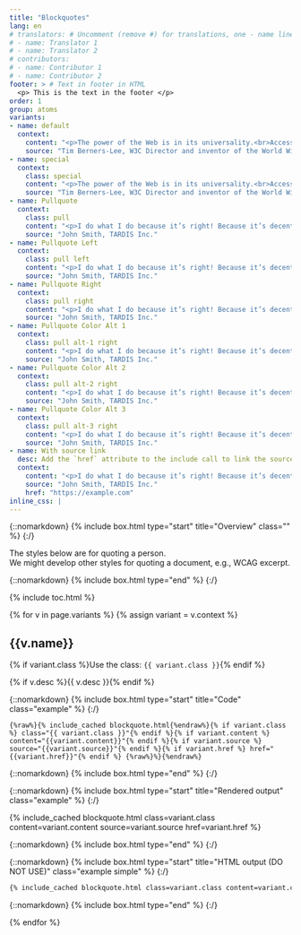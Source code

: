 ```yaml
---
title: "Blockquotes"
lang: en
# translators: # Uncomment (remove #) for translations, one - name line per translator.
# - name: Translator 1
# - name: Translator 2
# contributors:
# - name: Contributor 1
# - name: Contributor 2
footer: > # Text in footer in HTML
  <p> This is the text in the footer </p>
order: 1
group: atoms
variants:
- name: default
  context:
    content: "<p>The power of the Web is in its universality.<br>Access by everyone regardless of disability is an essential aspect.</p><p>Another paragraph. Just for illustration purposes.</p>"
    source: "Tim Berners-Lee, W3C Director and inventor of the World Wide Web"
- name: special
  context:
    class: special
    content: "<p>The power of the Web is in its universality.<br>Access by everyone regardless of disability is an essential aspect.</p><p>Another paragraph. Just for illustration purposes.</p>"
    source: "Tim Berners-Lee, W3C Director and inventor of the World Wide Web"
- name: Pullquote
  context:
    class: pull
    content: "<p>I do what I do because it’s right! Because it’s decent! And above all, it’s kind! It’s just that…</p>"
    source: "John Smith, TARDIS Inc."
- name: Pullquote Left
  context:
    class: pull left
    content: "<p>I do what I do because it’s right! Because it’s decent! And above all, it’s kind! It’s just that…</p>"
    source: "John Smith, TARDIS Inc."
- name: Pullquote Right
  context:
    class: pull right
    content: "<p>I do what I do because it’s right! Because it’s decent! And above all, it’s kind! It’s just that…</p>"
    source: "John Smith, TARDIS Inc."
- name: Pullquote Color Alt 1
  context:
    class: pull alt-1 right
    content: "<p>I do what I do because it’s right! Because it’s decent! And above all, it’s kind! It’s just that…</p>"
    source: "John Smith, TARDIS Inc."
- name: Pullquote Color Alt 2
  context:
    class: pull alt-2 right
    content: "<p>I do what I do because it’s right! Because it’s decent! And above all, it’s kind! It’s just that…</p>"
    source: "John Smith, TARDIS Inc."
- name: Pullquote Color Alt 3
  context:
    class: pull alt-3 right
    content: "<p>I do what I do because it’s right! Because it’s decent! And above all, it’s kind! It’s just that…</p>"
    source: "John Smith, TARDIS Inc."
- name: With source link
  desc: Add the `href` attribute to the include call to link the source to the URI of the `href` attribute.
  context:
    content: "<p>I do what I do because it’s right! Because it’s decent! And above all, it’s kind! It’s just that…</p>"
    source: "John Smith, TARDIS Inc."
    href: "https://example.com"
inline_css: |
---
```


{::nomarkdown}
{% include box.html type="start" title="Overview" class="" %}
{:/}

The styles below are for quoting a person.<br>
We might develop other styles for quoting a document, e.g., WCAG excerpt.

{::nomarkdown}
{% include box.html type="end" %}
{:/}

{% include toc.html %}

{% for v in page.variants %}
{% assign variant = v.context %}

## {{v.name}}

{% if variant.class %}Use the class: `{{ variant.class }}`{% endif %}

{% if v.desc %}{{ v.desc }}{% endif %}

{::nomarkdown}
{% include box.html type="start" title="Code" class="example" %}
{:/}

```liquid
{%raw%}{% include_cached blockquote.html{%endraw%}{% if variant.class %} class="{{ variant.class }}"{% endif %}{% if variant.content %} content="{{variant.content}}"{% endif %}{% if variant.source %} source="{{variant.source}}"{% endif %}{% if variant.href %} href="{{variant.href}}"{% endif %} {%raw%}%}{%endraw%}
```

{::nomarkdown}
{% include box.html type="end" %}
{:/}


{::nomarkdown}
{% include box.html type="start" title="Rendered output" class="example" %}
{:/}

{% include_cached blockquote.html class=variant.class content=variant.content source=variant.source href=variant.href %}

{::nomarkdown}
{% include box.html type="end" %}
{:/}

{::nomarkdown}
{% include box.html type="start" title="HTML output (DO NOT USE)" class="example simple" %}
{:/}

```html
{% include_cached blockquote.html class=variant.class content=variant.content source=variant.source href=variant.href %}
```

{::nomarkdown}
{% include box.html type="end" %}
{:/}

{% endfor %}
